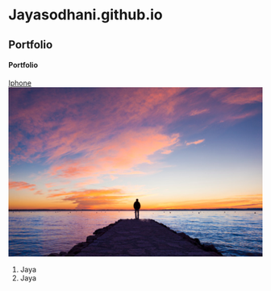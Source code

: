 # Jayasodhani.github.io
## Portfolio
#### Portfolio
[Iphone](https://www.flipkart.com/mobiles/apple~brand/pr?sid=tyy,4io)<br>
<img src="istockphoto-165085322-170667a.jpg">
1. Jaya
2. Jaya

